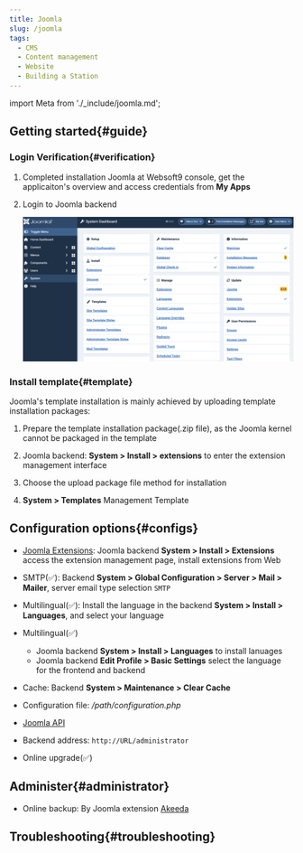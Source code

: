```yaml
---
title: Joomla
slug: /joomla
tags:
  - CMS
  - Content management
  - Website
  - Building a Station
---
```


import Meta from './_include/joomla.md';

<Meta name="meta" />

## Getting started{#guide}

### Login Verification{#verification}

1. Completed installation Joomla at Websoft9 console, get the applicaiton's overview and access credentials from **My Apps**  

2. Login to Joomla backend  

   ![](./assets/joomla-system-websoft9.png)

### Install template{#template}

Joomla's template installation is mainly achieved by uploading template installation packages:

1. Prepare the template installation package(.zip file), as the Joomla kernel cannot be packaged in the template

2. Joomla backend: **System > Install > extensions** to enter the extension management interface

3. Choose the upload package file method for installation

4. **System > Templates** Management Template


## Configuration options{#configs}

- [Joomla Extensions](https://extensions.joomla.org/): Joomla backend **System > Install > Extensions** access the extension management page, install extensions from Web

- SMTP(✅): Backend **System > Global Configuration > Server > Mail > Mailer**, server email type selection `SMTP`

- Multilingual(✅): Install the language in the backend **System > Install > Languages**, and select your language

- Multilingual(✅)
  - Joomla backend **System > Install > Languages** to install lanuages
  - Joomla backend **Edit Profile > Basic Settings** select the language for the frontend and backend

- Cache: Backend **System > Maintenance > Clear Cache**

- Configuration file: */path/configuration.php*

- [Joomla API](https://api.joomla.org/)

- Backend address: `http://URL/administrator`

- Online upgrade(✅)

## Administer{#administrator}

- Online backup: By Joomla extension [Akeeda](https://www.akeebabackup.com/download.html)

## Troubleshooting{#troubleshooting}
